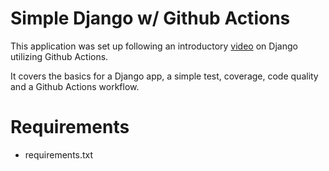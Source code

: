 # Simple Django w/ Github Actions

This application was set up following an introductory 
[video](https://www.youtube.com/watch?v=qJPLFDtEi1I) on Django
utilizing Github Actions.

It covers the basics for a Django app, a simple test, coverage, code quality 
and a Github Actions workflow.


# Requirements

* requirements.txt
